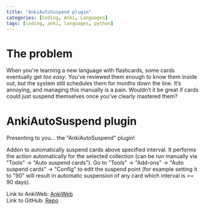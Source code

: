 ```yaml
---
title: "AnkiAutoSuspend plugin"
categories: [Coding, Anki, Languages]
tags: [coding, anki, languages, python]
---
```


# The problem
When you're learning a new language with flashcards, some cards eventually get *too easy*. 
You've reviewed them enough to know them inside out, but the system still schedules them for months down the line. 
It’s annoying, and managing this manually is a pain. Wouldn’t it be great if cards could just suspend 
themselves once you’ve clearly mastered them?


# AnkiAutoSuspend plugin

Presenting to you... the "AnkiAutoSuspend" plugin!

Addon to automatically suspend cards above specified interval. It performs the action automatically for the selected
collection (can be run manually via "Tools" -> "Auto suspend cards"). Go to "Tools" -> "Add-ons" -> "Auto suspend cards"
-> "Config" to edit the suspend point (for example setting it to "90" will result in automatic suspension of any card
which interval is >= 90 days).

Link to AnkiWeb: [AnkiWeb](https://ankiweb.net/shared/info/733229757) <br />
Link to GitHub: [Repo](https://github.com/KyattPL/anki-auto-suspend)